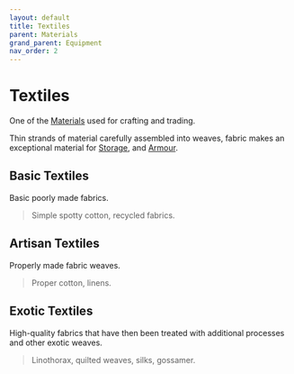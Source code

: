 ```yaml
---
layout: default
title: Textiles
parent: Materials
grand_parent: Equipment
nav_order: 2
---
```

# Textiles
One of the [Materials](Materials) used for crafting and trading.

Thin strands of material carefully assembled into weaves, fabric makes an exceptional material for [Storage](Storage), and [Armour](Armour).

## Basic Textiles
Basic poorly made fabrics.

> Simple spotty cotton, recycled fabrics.

## Artisan Textiles
Properly made fabric weaves.

> Proper cotton, linens.

## Exotic Textiles
High-quality fabrics that have then been treated with additional processes and other exotic weaves.

> Linothorax, quilted weaves, silks, gossamer.